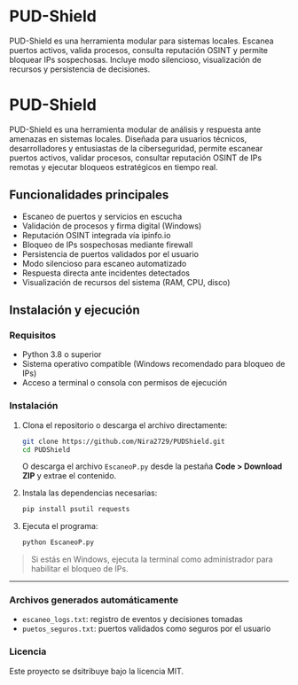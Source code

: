 # PUD-Shield
PUD-Shield es una herramienta modular para sistemas locales. Escanea puertos activos, valida procesos, consulta reputación OSINT y permite bloquear IPs sospechosas. Incluye modo silencioso, visualización de recursos y persistencia de decisiones.

# PUD-Shield

PUD-Shield es una herramienta modular de análisis y respuesta ante amenazas en sistemas locales. Diseñada para usuarios técnicos, desarrolladores y entusiastas de la ciberseguridad, permite escanear puertos activos, validar procesos, consultar reputación OSINT de IPs remotas y ejecutar bloqueos estratégicos en tiempo real.

## Funcionalidades principales

- Escaneo de puertos y servicios en escucha
- Validación de procesos y firma digital (Windows)
- Reputación OSINT integrada vía ipinfo.io
- Bloqueo de IPs sospechosas mediante firewall
- Persistencia de puertos validados por el usuario
- Modo silencioso para escaneo automatizado
- Respuesta directa ante incidentes detectados
- Visualización de recursos del sistema (RAM, CPU, disco)

## Instalación y ejecución

### Requisitos

- Python 3.8 o superior  
- Sistema operativo compatible (Windows recomendado para bloqueo de IPs)  
- Acceso a terminal o consola con permisos de ejecución

### Instalación

1. Clona el repositorio o descarga el archivo directamente:
   ```bash
   git clone https://github.com/Nira2729/PUDShield.git
   cd PUDShield
   ```

   O descarga el archivo `EscaneoP.py` desde la pestaña **Code > Download ZIP** y extrae el contenido.

2. Instala las dependencias necesarias:
   ```bash
   pip install psutil requests
   ```

3. Ejecuta el programa:
   ```bash
   python EscaneoP.py
   ```

> Si estás en Windows, ejecuta la terminal como administrador para habilitar el bloqueo de IPs.

---

### Archivos generados automáticamente

- `escaneo_logs.txt`: registro de eventos y decisiones tomadas
- `puetos_seguros.txt`: puertos validados como seguros por el usuario

### Licencia
Este proyecto se dsitribuye bajo la licencia MIT.
